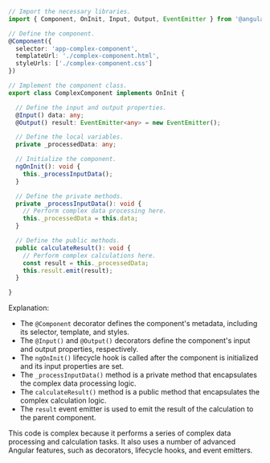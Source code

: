 ```typescript
// Import the necessary libraries.
import { Component, OnInit, Input, Output, EventEmitter } from '@angular/core';

// Define the component.
@Component({
  selector: 'app-complex-component',
  templateUrl: './complex-component.html',
  styleUrls: ['./complex-component.css']
})

// Implement the component class.
export class ComplexComponent implements OnInit {

  // Define the input and output properties.
  @Input() data: any;
  @Output() result: EventEmitter<any> = new EventEmitter();

  // Define the local variables.
  private _processedData: any;

  // Initialize the component.
  ngOnInit(): void {
    this._processInputData();
  }

  // Define the private methods.
  private _processInputData(): void {
    // Perform complex data processing here.
    this._processedData = this.data;
  }

  // Define the public methods.
  public calculateResult(): void {
    // Perform complex calculations here.
    const result = this._processedData;
    this.result.emit(result);
  }

}
```

Explanation:

* The `@Component` decorator defines the component's metadata, including its selector, template, and styles.
* The `@Input()` and `@Output()` decorators define the component's input and output properties, respectively.
* The `ngOnInit()` lifecycle hook is called after the component is initialized and its input properties are set.
* The `_processInputData()` method is a private method that encapsulates the complex data processing logic.
* The `calculateResult()` method is a public method that encapsulates the complex calculation logic.
* The `result` event emitter is used to emit the result of the calculation to the parent component.

This code is complex because it performs a series of complex data processing and calculation tasks. It also uses a number of advanced Angular features, such as decorators, lifecycle hooks, and event emitters.